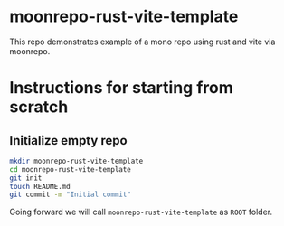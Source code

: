 # moonrepo-rust-vite-template

This repo demonstrates example of a mono repo using rust and vite via moonrepo.

# Instructions for starting from scratch

## Initialize empty repo

```bash
mkdir moonrepo-rust-vite-template
cd moonrepo-rust-vite-template
git init
touch README.md
git commit -m "Initial commit"
```

Going forward we will call `moonrepo-rust-vite-template` as `ROOT` folder.
